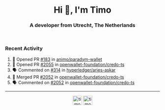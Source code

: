 <h1 align="center">Hi 👋, I'm Timo</h1>
<h3 align="center">A developer from Utrecht, The Netherlands</h3>
<br/>
<!-- https://github.com/rahuldkjain/github-profile-readme-generator --!>

<!--  <p align="left"><img src="https://github-readme-stats.vercel.app/api?username=timoglastra&show_icons=true&count_private=true&" alt="timoglastra" /></p> --!>

<!--
Github language stats
<p align="left"><img src="https://github-readme-stats.vercel.app/api/top-langs/?username=timoglastra&layout=compact" alt="timoglastra" /><p>
-->

<!-- Codestats language stats -->
<!-- <p align="left"><img src="https://codestats-readme.vercel.app/api/top-langs/?username=timoglastra&layout=compact&language_count=12" alt="timoglastra" /><p>    --!>
  
<h3>Recent Activity</h3>

<!--START_SECTION:activity-->
1. 💪 Opened PR [#183](https://github.com/animo/paradym-wallet/pull/183) in [animo/paradym-wallet](https://github.com/animo/paradym-wallet)
2. 💪 Opened PR [#2055](https://github.com/openwallet-foundation/credo-ts/pull/2055) in [openwallet-foundation/credo-ts](https://github.com/openwallet-foundation/credo-ts)
3. 🗣 Commented on [#314](https://github.com/hyperledger/aries-askar/issues/314#issuecomment-2401551295) in [hyperledger/aries-askar](https://github.com/hyperledger/aries-askar)
4. 🎉 Merged PR [#2052](https://github.com/openwallet-foundation/credo-ts/pull/2052) in [openwallet-foundation/credo-ts](https://github.com/openwallet-foundation/credo-ts)
5. 🗣 Commented on [#2052](https://github.com/openwallet-foundation/credo-ts/pull/2052#issuecomment-2400251861) in [openwallet-foundation/credo-ts](https://github.com/openwallet-foundation/credo-ts)
<!--END_SECTION:activity-->

---

<p align="center">
<a href="https://twitter.com/timoglastra" target="blank"><img align="center" src="https://cdn.jsdelivr.net/npm/simple-icons@3.0.1/icons/twitter.svg" alt="timoglastra" height="30" width="30" /></a>
<a href="https://linkedin.com/in/timoglastra" target="blank"><img align="center" src="https://cdn.jsdelivr.net/npm/simple-icons@3.0.1/icons/linkedin.svg" alt="timoglastra" height="30" width="30" /></a>
</p>




